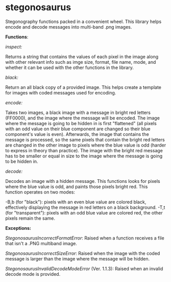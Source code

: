 # stegonosaurus

Stegonography functions packed in a convenient wheel. This library helps encode and decode messages into multi-band .png images.

**Functions**:

*inspect:*

Returns a string that contains the values of each pixel in the image along with other relevant info such as imge size, format, file name, mode, and whether it can be used with the other functions in the library.

*black:*

Return an all black copy of a provided image. This helps create a template for images with coded messages used for encoding.

*encode:*

Takes two images, a black image with a message in bright red letters (FF0000), and the image where the message will be encoded. The image where the message is going to be hidden in is first "flattened" (all pixels with an odd value on their blue component are changed so their blue component's value is even). Afterwards, the image that contains the message is processed, so the same pixels that contain the bright red letters are changed in the other image to pixels where the blue value is odd (harder to express in theory than practice). The image with the bright red message has to be smaller or equal in size to the image where the message is going to be hidden in.

*decode:*

Decodes an image with a hidden message. This functions looks for pixels where the blue value is odd, and paints those pixels bright red. This function operates on two modes:

-B,b (for "black"): pixels with an even blue value are colored black, effectively displaying the message in red letters on a black background.
-T,t (for "transparent"): pixels with an odd blue value are colored red, the other pixels remain the same.

**Exceptions:**

*StegonosaurusIncorrectFormatError*: Raised when a function receives a file that isn't a .PNG multiband image.

*StegonosaurusIncorrectSizeError*: Raised when the image with the coded message is larger than the image where the message will be hidden.

*StegonosaurusInvalidDecodeModeError* (Ver. 1.1.3): Raised when an invalid decode mode is provided.
